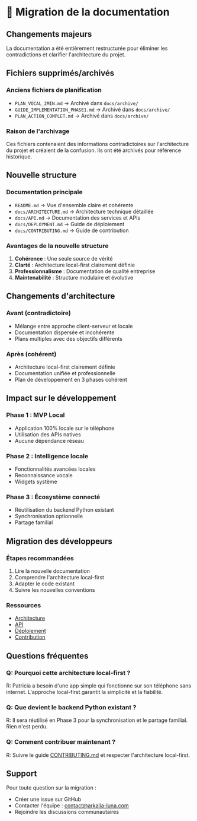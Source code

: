 # 🔄 Migration de la documentation

## Changements majeurs

La documentation a été entièrement restructurée pour éliminer les contradictions et clarifier l'architecture du projet.

## Fichiers supprimés/archivés

### Anciens fichiers de planification
- `PLAN_VOCAL_2MIN.md` → Archivé dans `docs/archive/`
- `GUIDE_IMPLEMENTATION_PHASE1.md` → Archivé dans `docs/archive/`
- `PLAN_ACTION_COMPLET.md` → Archivé dans `docs/archive/`

### Raison de l'archivage
Ces fichiers contenaient des informations contradictoires sur l'architecture du projet et créaient de la confusion. Ils ont été archivés pour référence historique.

## Nouvelle structure

### Documentation principale
- `README.md` → Vue d'ensemble claire et cohérente
- `docs/ARCHITECTURE.md` → Architecture technique détaillée
- `docs/API.md` → Documentation des services et APIs
- `docs/DEPLOYMENT.md` → Guide de déploiement
- `docs/CONTRIBUTING.md` → Guide de contribution

### Avantages de la nouvelle structure
1. **Cohérence** : Une seule source de vérité
2. **Clarté** : Architecture local-first clairement définie
3. **Professionnalisme** : Documentation de qualité entreprise
4. **Maintenabilité** : Structure modulaire et évolutive

## Changements d'architecture

### Avant (contradictoire)
- Mélange entre approche client-serveur et locale
- Documentation dispersée et incohérente
- Plans multiples avec des objectifs différents

### Après (cohérent)
- Architecture local-first clairement définie
- Documentation unifiée et professionnelle
- Plan de développement en 3 phases cohérent

## Impact sur le développement

### Phase 1 : MVP Local
- Application 100% locale sur le téléphone
- Utilisation des APIs natives
- Aucune dépendance réseau

### Phase 2 : Intelligence locale
- Fonctionnalités avancées locales
- Reconnaissance vocale
- Widgets système

### Phase 3 : Écosystème connecté
- Réutilisation du backend Python existant
- Synchronisation optionnelle
- Partage familial

## Migration des développeurs

### Étapes recommandées
1. Lire la nouvelle documentation
2. Comprendre l'architecture local-first
3. Adapter le code existant
4. Suivre les nouvelles conventions

### Ressources
- [Architecture](ARCHITECTURE.md)
- [API](API.md)
- [Déploiement](DEPLOYMENT.md)
- [Contribution](CONTRIBUTING.md)

## Questions fréquentes

### Q: Pourquoi cette architecture local-first ?
R: Patricia a besoin d'une app simple qui fonctionne sur son téléphone sans internet. L'approche local-first garantit la simplicité et la fiabilité.

### Q: Que devient le backend Python existant ?
R: Il sera réutilisé en Phase 3 pour la synchronisation et le partage familial. Rien n'est perdu.

### Q: Comment contribuer maintenant ?
R: Suivre le guide [CONTRIBUTING.md](CONTRIBUTING.md) et respecter l'architecture local-first.

## Support

Pour toute question sur la migration :
- Créer une issue sur GitHub
- Contacter l'équipe : contact@arkalia-luna.com
- Rejoindre les discussions communautaires

